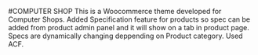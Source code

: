 #COMPUTER SHOP
This is a Woocommerce theme developed for Computer Shops. Added Specification feature for products so spec can be added from product admin panel and it will show on a tab in product page. Specs are dynamically changing deppending on Product category. Used ACF.


